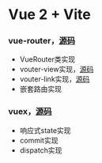 # Vue 2 + Vite

### vue-router，[源码](https://github.com/vuejs/vue-router/blob/dev/src/router.js)

- VueRouter类实现
- vouter-view实现，[源码](https://github.com/vuejs/vue-router/blob/dev/src/components/view.js)
- vouter-link实现，[源码](https://github.com/vuejs/vue-router/blob/dev/src/components/link.js)
- 嵌套路由实现

### vuex，[源码](https://github.com/vuejs/vuex/blob/main/src/store.js)
- 响应式state实现
- commit实现
- dispatch实现
